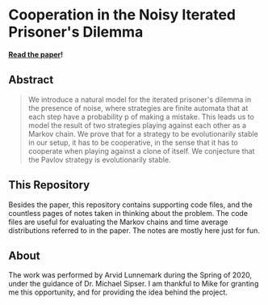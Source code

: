 # Cooperation in the Noisy Iterated Prisoner's Dilemma

**[Read the paper](paper/paper.pdf)!**

## Abstract

> We introduce a natural model for the iterated prisoner's dilemma in the presence of noise, where strategies are finite automata that at each step have a probability p of making a mistake. This leads us to model the result of two strategies playing against each other as a Markov chain. We prove that for a strategy to be evolutionarily stable in our setup, it has to be cooperative, in the sense that it has to cooperate when playing against a clone of itself. We conjecture that the Pavlov strategy is evolutionarily stable.

## This Repository

Besides the paper, this repository contains supporting code files, and the countless pages of notes taken in thinking about the problem. The code files are useful for evaluating the Markov chains and time average distributions referred to in the paper. The notes are mostly here just for fun.

## About

The work was performed by Arvid Lunnemark during the Spring of 2020, under the guidance of Dr. Michael Sipser. I am thankful to Mike for granting me this opportunity, and for providing the idea behind the project.
